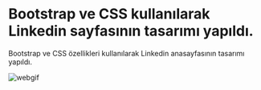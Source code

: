 # Bootstrap ve CSS kullanılarak Linkedin sayfasının tasarımı yapıldı.
Bootstrap ve CSS özellikleri kullanılarak Linkedin anasayfasının tasarımı yapıldı.

![webgif](https://user-images.githubusercontent.com/95178772/158208609-22f4d284-24cc-4054-8a9b-3a26569eb068.gif)


